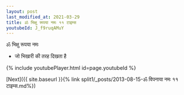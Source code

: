 ```yaml
---
layout: post
last_modified_at: 2021-03-29
title: ॐ भिक्षु रूपया नमः ११ टाइम्स
youtubeId: J_f9ruqAMuY
---
```

 
 
 ॐ भिक्षु रूपया नमः  
 
 -  जो भिखारी की तरह दिखता है 
 
  
 
  
 
 
 
 
 
 


{% include youtubePlayer.html id=page.youtubeId %}
 
[Next]({{ site.baseurl }}{% link  split1/_posts/2013-08-15-ॐ विपनाया नमः ११ टाइम्स.md%})
 
